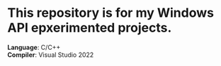 # This repository is for my Windows API epxerimented projects.
**Language**: C/C++<br>
**Compiler**: Visual Studio 2022<br>

